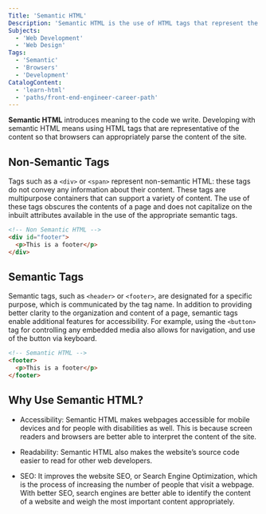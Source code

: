 ```yaml
---
Title: 'Semantic HTML'
Description: 'Semantic HTML is the use of HTML tags that represent the content so that browsers can appropriately parse the content of the site.'
Subjects:
  - 'Web Development'
  - 'Web Design'
Tags:
  - 'Semantic'
  - 'Browsers'
  - 'Development'
CatalogContent:
  - 'learn-html'
  - 'paths/front-end-engineer-career-path'
---
```


**Semantic HTML** introduces meaning to the code we write. Developing with semantic HTML means using HTML tags that are representative of the content so that browsers can appropriately parse the content of the site.

## Non-Semantic Tags

Tags such as a `<div>` or `<span>` represent non-semantic HTML: these tags do not convey any information about their content. These tags are multipurpose containers that can support a variety of content. The use of these tags obscures the contents of a page and does not capitalize on the inbuilt attributes available in the use of the appropriate semantic tags.

```html
<!-- Non Semantic HTML -->
<div id="footer">
  <p>This is a footer</p>
</div>
```

## Semantic Tags

Semantic tags, such as `<header>` or `<footer>`, are designated for a specific purpose, which is communicated by the tag name. In addition to providing better clarity to the organization and content of a page, semantic tags enable additional features for accessibility. For example, using the `<button>` tag for controlling any embedded media also allows for navigation, and use of the button via keyboard.

```html
<!-- Semantic HTML -->
<footer>
  <p>This is a footer</p>
</footer>
```

## Why Use Semantic HTML?

- Accessibility: Semantic HTML makes webpages accessible for mobile devices and for people with disabilities as well. This is because screen readers and browsers are better able to interpret the content of the site.

- Readability: Semantic HTML also makes the website’s source code easier to read for other web developers.

- SEO: It improves the website SEO, or Search Engine Optimization, which is the process of increasing the number of people that visit a webpage. With better SEO, search engines are better able to identify the content of a website and weigh the most important content appropriately.
